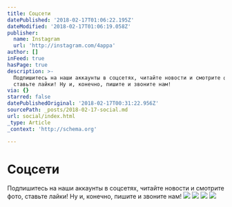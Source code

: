 ```yaml
---
title: Соцсети
datePublished: '2018-02-17T01:06:22.195Z'
dateModified: '2018-02-17T01:06:19.058Z'
publisher:
  name: Instagram
  url: 'http://instagram.com/4appa'
author: []
inFeed: true
hasPage: true
description: >-
  Подпишитесь на наши аккаунты в соцсетях, читайте новости и смотрите фото,
  ставьте лайки! Ну и, конечно, пишите и звоните нам!
via: {}
starred: false
datePublishedOriginal: '2018-02-17T00:31:22.956Z'
sourcePath: _posts/2018-02-17-social.md
url: social/index.html
_type: Article
_context: 'http://schema.org'

---
```

# Соцсети

Подпишитесь на наши аккаунты в соцсетях, читайте новости и смотрите фото, ставьте лайки! Ну и, конечно, пишите и звоните нам!
![](https://the-grid-user-content.s3-us-west-2.amazonaws.com/c4f27c50-c89d-41a6-a9a0-5c475f9c273e.png)
![](https://the-grid-user-content.s3-us-west-2.amazonaws.com/4d4f337f-6893-407b-95cb-e67d0f0e9b79.png)
![](https://the-grid-user-content.s3-us-west-2.amazonaws.com/11c5733f-91b1-4e5e-afa4-1a211bf9286b.png)
![](https://the-grid-user-content.s3-us-west-2.amazonaws.com/634aabc3-eebc-4e95-8332-0e8e5dbbd146.png)